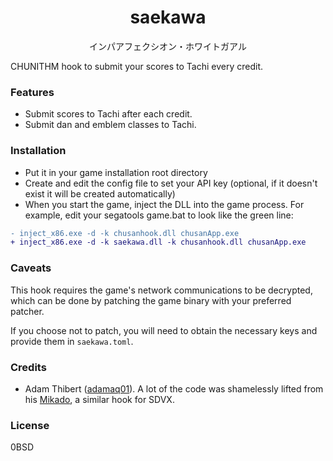 <h1 align="center">saekawa</h1>

<p align="center">インパアフェクシオン・ホワイトガアル</p>

CHUNITHM hook to submit your scores to Tachi every credit.

### Features
- Submit scores to Tachi after each credit.
- Submit dan and emblem classes to Tachi.

### Installation
- Put it in your game installation root directory
- Create and edit the config file to set your API key (optional, if it doesn't exist it
will be created automatically)
- When you start the game, inject the DLL into the game process. For example,
edit your segatools game.bat to look like the green line:
```diff
- inject_x86.exe -d -k chusanhook.dll chusanApp.exe
+ inject_x86.exe -d -k saekawa.dll -k chusanhook.dll chusanApp.exe
```

### Caveats
This hook requires the game's network communications to be decrypted, which can be done
by patching the game binary with your preferred patcher.

If you choose not to patch, you will need to obtain the necessary keys and provide them
in `saekawa.toml`.

### Credits
- Adam Thibert ([adamaq01](https://github.com/adamaq01)). A lot of the code was
shamelessly lifted from his [Mikado](https://github.com/adamaq01/Mikado), a similar
hook for SDVX.

### License
0BSD
